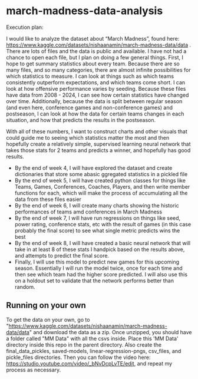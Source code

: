 # march-madness-data-analysis
Execution plan:

I would like to analyze the dataset about “March Madness”, found here: https://www.kaggle.com/datasets/nishaanamin/march-madness-data/data . There are lots of files and the data is public and available. I have not had a chance to open each file, but I plan on doing a few general things. First, I hope to get summary statistics about every team. Because there are so many files, and so many categories, there are almost infinite possibilities for which statistics to measure. I can look at things such as which teams consistently outperform expectations, and which teams come short. I can look at how offensive performance varies by seeding. Because these files have data from 2008 - 2024, I can see how certain statistics have changed over time. Additionally, because the data is split between regular season (and even here, conference games and non-conference games) and postseason, I can look at how the data for certain teams changes in each situation, and how that predicts the results in the postseason.

With all of these numbers, I want to construct charts and other visuals that could guide me to seeing which statistics matter the most and then hopefully create a relatively simple, supervised learning neural network that takes those stats for 2 teams and predicts a winner, and hopefully has good results.



* By the end of week 4, I will have explored the dataset and create dictionaries that store some abasic ggregated statistics in a pickled file
* By the end of week 5, I will have created python classes for things like Teams, Games, Conferences, Coaches, Players, and then write member functions for each, which will make the process of accumulating all the data from these files easier
* By the end of week 6, I will create many charts showing the historic performances of teams amd conferences in March Madness
* By the end of week 7, I will have run regressions on things like seed, power rating, conference stats, etc with the result of games (in this case probably the final score) to see what single metric predicts wins the best
* By the end of week 8, I will have created a basic neural network that will take in at least 8 of these stats I handpick based on the results above, and attempts to predict the final score.
* Finally, I will use this model to predict new games for this upcoming season. Essentially I will run the model twice, once for each time and then see which team had the higher score predicted. I will also use this on a holdout set to validate that the network performs better than random.



## Running on your own
To get the data on your own, go to "https://www.kaggle.com/datasets/nishaanamin/march-madness-data/data" and download the data as a zip. Once unzipped, you should have a folder called "MM Data" with all the csvs inside. Place this 'MM Data' directory inside this repo in the parent directory. Also create the final_data_pickles, saved-models, linear-regression-pngs, csv_files, and pickle_files directories. Then you can follow the video here: https://studio.youtube.com/video/_bNvDcpLvTE/edit, and repeat my process as necessary.
